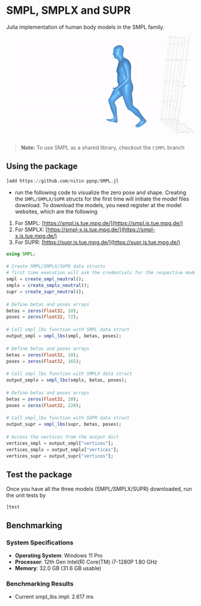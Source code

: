 # SMPL, SMPLX and SUPR
Julia implementation of human body models in the SMPL family.

![](resources/smpl.gif)

> **Note:** To use SMPL as a shared library, checkout the `CSMPL` branch


## Using the package
```julia
]add https://github.com/nitin-ppnp/SMPL.jl
```

- run the following code to visualize the zero pose and shape. Creating the `SMPL/SMPLX/SUPR` structs for the first time will initiate the model files download. To download the models, you need register at the model websites, which are the following
1. For SMPL: [https://smpl.is.tue.mpg.de/](https://smpl.is.tue.mpg.de/)
2. For SMPLX: [https://smpl-x.is.tue.mpg.de/](https://smpl-x.is.tue.mpg.de/)
3. For SUPR: [https://supr.is.tue.mpg.de/](https://supr.is.tue.mpg.de/)

```julia
using SMPL;

# Create SMPL/SMPLX/SUPR data structs
# first time execution will ask the credentials for the respective model website
smpl = create_smpl_neutral();
smplx = create_smplx_neutral();
supr = create_supr_neutral();

# Define betas and poses arrays
betas = zeros(Float32, 10);
poses = zeros(Float32, 72);

# Call smpl_lbs function with SMPL data struct
output_smpl = smpl_lbs(smpl, betas, poses);

# Define betas and poses arrays
betas = zeros(Float32, 10);
poses = zeros(Float32, 165);

# Call smpl_lbs function with SMPLX data struct
output_smplx = smpl_lbs(smplx, betas, poses);

# Define betas and poses arrays
betas = zeros(Float32, 10);
poses = zeros(Float32, 228);

# Call smpl_lbs function with SUPR data struct
output_supr = smpl_lbs(supr, betas, poses);

# Access the vertices from the output dict
vertices_smpl = output_smpl["vertices"];
vertices_smplx = output_smplx["vertices"];
vertices_supr = output_supr["vertices"];
```

## Test the package
Once you have all the three models (SMPL/SMPLX/SUPR) downloaded, run the unit tests by
```
]test
```


## Benchmarking
### System Specifications
- **Operating System**: Windows 11 Pro
- **Processor**: 12th Gen Intel(R) Core(TM) i7-1280P   1.80 GHz
- **Memory**: 32.0 GB (31.6 GB usable)

### Benchmarking Results
- Current smpl_lbs impl: 2.617 ms